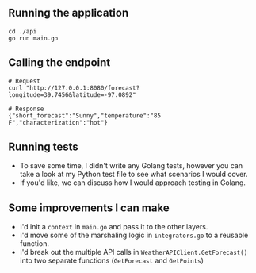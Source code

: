 ## Running the application
```
cd ./api
go run main.go
```

## Calling the endpoint
```
# Request
curl "http://127.0.0.1:8080/forecast?longitude=39.7456&latitude=-97.0892"

# Response
{"short_forecast":"Sunny","temperature":"85 F","characterization":"hot"}
```

## Running tests
- To save some time, I didn't write any Golang tests, however you can take a look at my Python test file to see what scenarios I would cover.
- If you'd like, we can discuss how I would approach testing in Golang.

## Some improvements I can make
- I'd init a `context` in `main.go` and pass it to the other layers.
- I'd move some of the marshaling logic in `integrators.go` to a reusable function.
- I'd break out the multiple API calls in `WeatherAPIClient.GetForecast()` into two separate functions (`GetForecast` and `GetPoints`)
